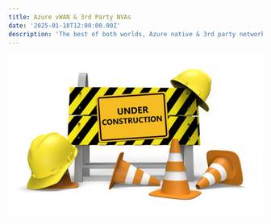 ```yaml
---
title: Azure vWAN & 3rd Party NVAs
date: '2025-01-18T12:00:00.00Z'
description: 'The best of both worlds, Azure native & 3rd party network services (they suck together)'
---
```


![under_construction](../under_construction.jpg)
